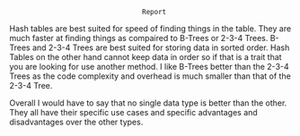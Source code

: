                                      Report

Hash tables are best suited for speed of finding things in the table.  They are much faster at finding things as compaired to 
B-Trees or 2-3-4 Trees.  B-Trees and 2-3-4 Trees are best suited for storing data in sorted order.  Hash Tables on the other hand 
cannot keep data in order so if that is a trait that you are looking for use another method.  I like B-Trees better than the
2-3-4 Trees as the code complexity and overhead is much smaller than that of the 2-3-4 Tree.
  
Overall I would have to say that no single data type is better than the other.  They all have their specific use cases and 
specific advantages and disadvantages over the other types.
